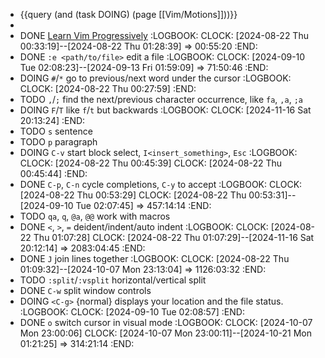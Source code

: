 - {{query (and (task DOING) (page [[Vim/Motions]]))}}
-
- DONE [Learn Vim Progressively](https://yannesposito.com/Scratch/en/blog/Learn-Vim-Progressively/)
  :LOGBOOK:
  CLOCK: [2024-08-22 Thu 00:33:19]--[2024-08-22 Thu 01:28:39] =>  00:55:20
  :END:
- DONE `:e <path/to/file>` edit a file
  :LOGBOOK:
  CLOCK: [2024-09-10 Tue 02:08:23]--[2024-09-13 Fri 01:59:09] =>  71:50:46
  :END:
- DOING `#`/`*` go to previous/next word under the cursor
  :LOGBOOK:
  CLOCK: [2024-08-22 Thu 00:27:59]
  :END:
- TODO `,`/`;` find the next/previous character occurrence, like `fa`, `,a`, `;a`
- DOING `F`/`T` like `f`/`t` but backwards
  :LOGBOOK:
  CLOCK: [2024-11-16 Sat 20:13:24]
  :END:
- TODO `s` sentence
- TODO `p` paragraph
- DOING `C-v` start block select, `I<insert_something>`, `Esc`
  :LOGBOOK:
  CLOCK: [2024-08-22 Thu 00:45:39]
  CLOCK: [2024-08-22 Thu 00:45:44]
  :END:
- DONE `C-p`, `C-n` cycle completions, `C-y` to accept
  :LOGBOOK:
  CLOCK: [2024-08-22 Thu 00:53:29]
  CLOCK: [2024-08-22 Thu 00:53:31]--[2024-09-10 Tue 02:07:45] =>  457:14:14
  :END:
- TODO `qa`, `q`, `@a`, `@@` work with macros
- DONE `<`, `>`, `=` deident/indent/auto indent
  :LOGBOOK:
  CLOCK: [2024-08-22 Thu 01:07:28]
  CLOCK: [2024-08-22 Thu 01:07:29]--[2024-11-16 Sat 20:12:14] =>  2083:04:45
  :END:
- DONE `J` join lines together
  :LOGBOOK:
  CLOCK: [2024-08-22 Thu 01:09:32]--[2024-10-07 Mon 23:13:04] =>  1126:03:32
  :END:
- TODO `:split`/`:vsplit` horizontal/vertical split
- DONE `C-w` split window controls
- DOING `<C-g>` {normal} displays your location and the file status.
  :LOGBOOK:
  CLOCK: [2024-09-10 Tue 02:08:57]
  :END:
- DONE `o` switch cursor in visual mode
  :LOGBOOK:
  CLOCK: [2024-10-07 Mon 23:00:06]
  CLOCK: [2024-10-07 Mon 23:00:11]--[2024-10-21 Mon 01:21:25] =>  314:21:14
  :END: